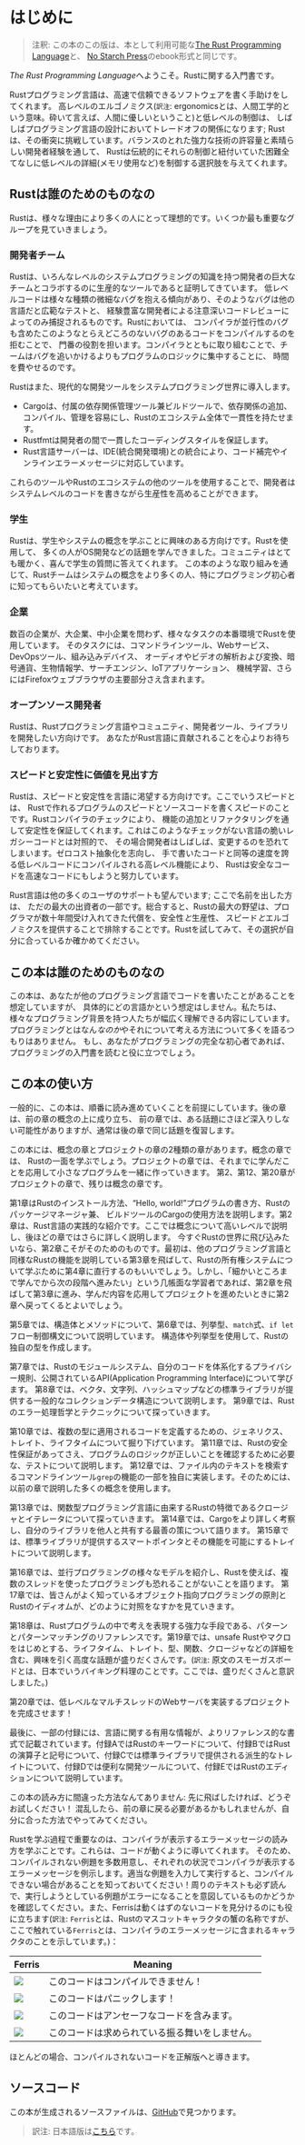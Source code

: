 <!--
# Introduction
-->

# はじめに

<!--
> Note: This edition of the book is the same as [The Rust Programming
> Language][nsprust] available in print and ebook format from [No Starch
> Press][nsp].
-->

> 注釈: この本のこの版は、本として利用可能な[The Rust Programming Language][nsprust]と、
> [No Starch Press][nsp]のebook形式と同じです。

[nsprust]: https://nostarch.com/rust
[nsp]: https://nostarch.com/

<!--
Welcome to *The Rust Programming Language*, an introductory book about Rust.
-->

*The Rust Programming Language*へようこそ。Rustに関する入門書です。

<!--
The Rust programming language helps you write faster, more reliable software.
High-level ergonomics and low-level control are often at odds in programming
language design; Rust challenges that conflict. Through balancing powerful
technical capacity and a great developer experience, Rust gives you the option
to control low-level details (such as memory usage) without all the hassle
traditionally associated with such control.
-->

Rustプログラミング言語は、高速で信頼できるソフトウェアを書く手助けをしてくれます。
高レベルのエルゴノミクス(`訳注`: ergonomicsとは、人間工学的という意味。砕いて言えば、人間に優しいということ)と低レベルの制御は、
しばしばプログラミング言語の設計においてトレードオフの関係になります;
Rustは、その衝突に挑戦しています。バランスのとれた強力な技術の許容量と素晴らしい開発者経験を通して、
Rustは伝統的にそれらの制御と紐付いていた困難全てなしに低レベルの詳細(メモリ使用など)を制御する選択肢を与えてくれます。

<!--
## Who Rust Is For
-->

## Rustは誰のためのものなの

<!--
Rust is ideal for many people for a variety of reasons. Let’s look at a few of
the most important groups.
-->

Rustは、様々な理由により多くの人にとって理想的です。いくつか最も重要なグループを見ていきましょう。

<!--
### Teams of Developers
-->

### 開発者チーム

<!--
Rust is proving to be a productive tool for collaborating among large teams of
developers with varying levels of systems programming knowledge. Low-level code
is prone to a variety of subtle bugs, which in most other languages can be
caught only through extensive testing and careful code review by experienced
developers. In Rust, the compiler plays a gatekeeper role by refusing to
compile code with these elusive bugs, including concurrency bugs. By working
alongside the compiler, the team can spend their time focusing on the program’s
logic rather than chasing down bugs.
-->

Rustは、いろんなレベルのシステムプログラミングの知識を持つ開発者の巨大なチームとコラボするのに生産的なツールであると証明してきています。
低レベルコードは様々な種類の微細なバグを抱える傾向があり、そのようなバグは他の言語だと広範なテストと、
経験豊富な開発者による注意深いコードレビューによってのみ捕捉されるものです。Rustにおいては、
コンパイラが並行性のバグも含めたこのようなとらえどころのないバグのあるコードをコンパイルするのを拒むことで、
門番の役割を担います。コンパイラとともに取り組むことで、チームはバグを追いかけるよりもプログラムのロジックに集中することに、
時間を費やせるのです。

<!--
Rust also brings contemporary developer tools to the systems programming world:
-->

Rustはまた、現代的な開発ツールをシステムプログラミング世界に導入します。

<!--
* Cargo, the included dependency manager and build tool, makes adding,
  compiling, and managing dependencies painless and consistent across the Rust
  ecosystem.
* Rustfmt ensures a consistent coding style across developers.
* The Rust Language Server powers Integrated Development Environment (IDE)
  integration for code completion and inline error messages.
-->

* Cargoは、付属の依存関係管理ツール兼ビルドツールで、依存関係の追加、コンパイル、管理を容易にし、Rustのエコシステム全体で一貫性を持たせます。
* Rustfmtは開発者の間で一貫したコーディングスタイルを保証します。
* Rust言語サーバーは、IDE(統合開発環境)との統合により、コード補完やインラインエラーメッセージに対応しています。

<!--
By using these and other tools in the Rust ecosystem, developers can be
productive while writing systems-level code.
-->

これらのツールやRustのエコシステムの他のツールを使用することで、開発者はシステムレベルのコードを書きながら生産性を高めることができます。

<!--
### Students
-->

### 学生

<!--
Rust is for students and those who are interested in learning about systems
concepts. Using Rust, many people have learned about topics like operating
systems development. The community is very welcoming and happy to answer
student questions. Through efforts such as this book, the Rust teams want to
make systems concepts more accessible to more people, especially those new to
programming.
-->

Rustは、学生やシステムの概念を学ぶことに興味のある方向けです。Rustを使用して、
多くの人がOS開発などの話題を学んできました。コミュニティはとても暖かく、喜んで学生の質問に答えてくれます。
この本のような取り組みを通じて、Rustチームはシステムの概念をより多くの人、特にプログラミング初心者に知ってもらいたいと考えています。

<!--
### Companies
-->

### 企業

<!--
Hundreds of companies, large and small, use Rust in production for a variety of
tasks. Those tasks include command line tools, web services, DevOps tooling,
embedded devices, audio and video analysis and transcoding, cryptocurrencies,
bioinformatics, search engines, Internet of Things applications, machine
learning, and even major parts of the Firefox web browser.
-->

数百の企業が、大企業、中小企業を問わず、様々なタスクの本番環境でRustを使用しています。
そのタスクには、コマンドラインツール、Webサービス、DevOpsツール、組み込みデバイス、
オーディオやビデオの解析および変換、暗号通貨、生物情報学、サーチエンジン、IoTアプリケーション、
機械学習、さらにはFirefoxウェブブラウザの主要部分さえ含まれます。

<!--
### Open Source Developers
-->

### オープンソース開発者

<!--
Rust is for people who want to build the Rust programming language, community,
developer tools, and libraries. We’d love to have you contribute to the Rust
language.
-->

Rustは、Rustプログラミング言語やコミュニティ、開発者ツール、ライブラリを開発したい方向けです。
あなたがRust言語に貢献されることを心よりお待ちしております。

<!--
### People Who Value Speed and Stability
-->

### スピードと安定性に価値を見出す方

<!--
Rust is for people who crave speed and stability in a language. By speed, we
mean the speed of the programs that you can create with Rust and the speed at
which Rust lets you write them. The Rust compiler’s checks ensure stability
through feature additions and refactoring. This is in contrast to the brittle
legacy code in languages without these checks, which developers are often
afraid to modify. By striving for zero-cost abstractions, higher-level features
that compile to lower-level code as fast as code written manually, Rust
endeavors to make safe code be fast code as well.
-->

Rustは、スピードと安定性を言語に渇望する方向けです。ここでいうスピードとは、
Rustで作れるプログラムのスピードとソースコードを書くスピードのことです。Rustコンパイラのチェックにより、
機能の追加とリファクタリングを通して安定性を保証してくれます。これはこのようなチェックがない言語の脆いレガシーコードとは対照的で、
その場合開発者はしばしば、変更するのを恐れてしまいます。ゼロコスト抽象化を志向し、
手で書いたコードと同等の速度を誇る低レベルコードにコンパイルされる高レベル機能により、
Rustは安全なコードを高速なコードにもしようと努力しています。

<!--
The Rust language hopes to support many other users as well; those mentioned
here are merely some of the biggest stakeholders. Overall, Rust’s greatest
ambition is to eliminate the trade-offs that programmers have accepted for
decades by providing safety *and* productivity, speed *and* ergonomics. Give
Rust a try and see if its choices work for you.
-->

Rust言語は他の多くのユーザのサポートも望んでいます; ここで名前を出した方は、
ただの最大の出資者の一部です。総合すると、Rustの最大の野望は、プログラマが数十年間受け入れてきた代償を、安全性*と*生産性、
スピード*と*エルゴノミクスを提供することで排除することです。Rustを試してみて、その選択が自分に合っているか確かめてください。

<!--
## Who This Book Is For
-->

## この本は誰のためのものなの

<!--
This book assumes that you’ve written code in another programming language but
doesn’t make any assumptions about which one. We’ve tried to make the material
broadly accessible to those from a wide variety of programming backgrounds. We
don’t spend a lot of time talking about what programming *is* or how to think
about it. If you’re entirely new to programming, you would be better served by
reading a book that specifically provides an introduction to programming.
-->

この本は、あなたが他のプログラミング言語でコードを書いたことがあることを想定していますが、
具体的にどの言語かという想定はしません。私たちは、様々なプログラミング背景を持つ人たちが幅広く理解できる内容にしています。プログラミングとはなん*なのか*やそれについて考える方法について多くを語るつもりはありません。
もし、あなたがプログラミングの完全な初心者であれば、プログラミングの入門書を読むと役に立つでしょう。

<!--
## How to Use This Book
-->

## この本の使い方

<!--
In general, this book assumes that you’re reading it in sequence from front to
back. Later chapters build on concepts in earlier chapters, and earlier
chapters might not delve into details on a topic; we typically revisit the
topic in a later chapter.
-->

一般的に、この本は、順番に読み進めていくことを前提にしています。後の章は、前の章の概念の上に成り立ち、
前の章では、ある話題にさほど深入りしない可能性がありますが、通常は後の章で同じ話題を復習します。

<!--
You’ll find two kinds of chapters in this book: concept chapters and project
chapters. In concept chapters, you’ll learn about an aspect of Rust. In project
chapters, we’ll build small programs together, applying what you’ve learned so
far. Chapters 2, 12, and 20 are project chapters; the rest are concept chapters.
-->

この本には、概念の章とプロジェクトの章の2種類の章があります。概念の章では、
Rustの一面を学ぶでしょう。プロジェクトの章では、それまでに学んだことを応用して小さなプログラムを一緒に作っていきます。
第2、第12、第20章がプロジェクトの章で、残りは概念の章です。

<!--
Chapter 1 explains how to install Rust, how to write a “Hello, world!” program,
and how to use Cargo, Rust’s package manager and build tool. Chapter 2 is a
hands-on introduction to the Rust language. Here we cover concepts at a high
level, and later chapters will provide additional detail. If you want to get
your hands dirty right away, Chapter 2 is the place for that. At first, you
might even want to skip Chapter 3, which covers Rust features similar to those
of other programming languages, and head straight to Chapter 4 to learn about
Rust’s ownership system. However, if you’re a particularly meticulous learner
who prefers to learn every detail before moving on to the next, you might want
to skip Chapter 2 and go straight to Chapter 3, returning to Chapter 2 when
you’d like to work on a project applying the details you’ve learned.
-->

第1章はRustのインストール方法、“Hello, world!”プログラムの書き方、Rustのパッケージマネージャ兼、
ビルドツールのCargoの使用方法を説明します。第2章は、Rust言語の実践的な紹介です。ここでは概念について高いレベルで説明し、後ほどの章ではさらに詳しく説明します。
今すぐRustの世界に飛び込みたいなら、第2章こそがそのためのものです。最初は、他のプログラミング言語と同様なRustの機能を説明している第3章を飛ばして、Rustの所有権システムについて学ぶために第4章に直行するのもいいでしょう。しかし、「細かいところまで学んでから次の段階へ進みたい」という几帳面な学習者であれば、第2章を飛ばして第3章に進み、学んだ内容を応用してプロジェクトを進めたいときに第2章へ戻ってくるとよいでしょう。

<!--
Chapter 5 discusses structs and methods, and Chapter 6 covers enums, `match`
expressions, and the `if let` control flow construct. You’ll use structs and
enums to make custom types in Rust.
-->

第5章では、構造体とメソッドについて、第6章では、列挙型、`match`式、`if let`フロー制御構文について説明しています。
構造体や列挙型を使用して、Rustの独自の型を作成します。

<!--
In Chapter 7, you’ll learn about Rust’s module system and about privacy rules
for organizing your code and its public Application Programming Interface
(API). Chapter 8 discusses some common collection data structures that the
standard library provides, such as vectors, strings, and hash maps. Chapter 9
explores Rust’s error-handling philosophy and techniques.
-->

第7章では、Rustのモジュールシステム、自分のコードを体系化するプライバシー規則、公開されているAPI(Application Programming Interface)について学びます。
第8章では、ベクタ、文字列、ハッシュマップなどの標準ライブラリが提供する一般的なコレクションデータ構造について説明します。
第9章では、Rustのエラー処理哲学とテクニックについて探っていきます。

<!--
Chapter 10 digs into generics, traits, and lifetimes, which give you the power
to define code that applies to multiple types. Chapter 11 is all about testing,
which even with Rust’s safety guarantees is necessary to ensure your program’s
logic is correct. In Chapter 12, we’ll build our own implementation of a subset
of functionality from the `grep` command line tool that searches for text
within files. For this, we’ll use many of the concepts we discussed in the
previous chapters.
-->

第10章では、複数の型に適用されるコードを定義するための、ジェネリクス、トレイト、ライフタイムについて掘り下げています。
第11章では、Rustの安全性保証があってさえ、プログラムのロジックが正しいことを確認するために必要な、テストについて説明します。
第12章では、ファイル内のテキストを検索するコマンドラインツール`grep`の機能の一部を独自に実装します。そのためには、以前の章で説明した多くの概念を使用します。

<!--
Chapter 13 explores closures and iterators: features of Rust that come from
functional programming languages. In Chapter 14, we’ll examine Cargo in more
depth and talk about best practices for sharing your libraries with others.
Chapter 15 discusses smart pointers that the standard library provides and the
traits that enable their functionality.
-->

第13章では、関数型プログラミング言語に由来するRustの特徴であるクロージャとイテレータについて探っていきます。
第14章では、Cargoをより詳しく考察し、自分のライブラリを他人と共有する最善の策について語ります。
第15章では、標準ライブラリが提供するスマートポインタとその機能を可能にするトレイトについて説明します。

<!--
In Chapter 16, we’ll walk through different models of concurrent programming
and talk about how Rust helps you to program in multiple threads fearlessly.
Chapter 17 looks at how Rust idioms compare to object-oriented programming
principles you might be familiar with.
-->

第16章では、並行プログラミングの様々なモデルを紹介し、Rustを使えば、複数のスレッドを使ったプログラミングも恐れることがないことを語ります。
第17章では、皆さんがよく知っているオブジェクト指向プログラミングの原則とRustのイディオムが、どのように対照をなすかを見ていきます。

<!--
Chapter 18 is a reference on patterns and pattern matching, which are powerful
ways of expressing ideas throughout Rust programs. Chapter 19 contains a
smorgasbord of advanced topics of interest, including unsafe Rust, macros, and
more about lifetimes, traits, types, functions, and closures.
-->

第18章は、Rustプログラムの中で考えを表現する強力な手段である、パターンとパターンマッチングのリファレンスです。第19章では、unsafe Rustやマクロをはじめとする、ライフタイム、トレイト、型、関数、クロージャなどの詳細を含む、興味を引く高度な話題が盛りだくさんです。(`訳注`: 原文のスモーガスボードとは、日本でいうバイキング料理のことです。ここでは、盛りだくさんと意訳しました。)

<!--
In Chapter 20, we’ll complete a project in which we’ll implement a low-level
multithreaded web server!
-->

第20章では、低レベルなマルチスレッドのWebサーバを実装するプロジェクトを完成させます！

<!--
Finally, some appendixes contain useful information about the language in a
more reference-like format. Appendix A covers Rust’s keywords, Appendix B
covers Rust’s operators and symbols, Appendix C covers derivable traits
provided by the standard library, Appendix D covers some useful development
tools, and Appendix E explains Rust editions.
-->

最後に、一部の付録には、言語に関する有用な情報が、よりリファレンス的な書式で記載されています。付録AではRustのキーワードについて、付録BではRustの演算子と記号について、付録Cでは標準ライブラリで提供される派生的なトレイトについて、付録Dでは便利な開発ツールについて、付録EではRustのエディションについて説明しています。

<!--
There is no wrong way to read this book: if you want to skip ahead, go for it!
You might have to jump back to earlier chapters if you experience any
confusion. But do whatever works for you.
-->

この本の読み方に間違った方法なんてありません: 先に飛ばしたければ、どうぞお試しください！
混乱したら、前の章に戻る必要があるかもしれませんが、自分に合った方法でやってみてください。

<!--
<span id="ferris"></span>
-->

<span id="ferris"></span>

<!--
An important part of the process of learning Rust is learning how to read the
error messages the compiler displays: these will guide you toward working code.
As such, we’ll provide many examples that don’t compile along with the error
message the compiler will show you in each situation. Know that if you enter
and run a random example, it may not compile! Make sure you read the
surrounding text to see whether the example you’re trying to run is meant to
error. Ferris will also help you distinguish code that isn’t meant to work:
-->

Rustを学ぶ過程で重要なのは、コンパイラが表示するエラーメッセージの読み方を学ぶことです。これらは、コードが動くように導いてくれます。
そのため、コンパイルされない例題を多数用意し、それぞれの状況でコンパイラが表示するエラーメッセージを例示します。適当な例題を入力して実行すると、コンパイルできない場合があることを知っておいてください！周りのテキストも必ず読んで、実行しようとしている例題がエラーになることを意図しているものかどうかを確認してください。また、Ferrisは動くはずのないコードを見分けるのにも役に立ちます(`訳注`: `Ferris`とは、Rustのマスコットキャラクタの蟹の名称ですが、ここで触れている`Ferris`とは、コンパイラのエラーメッセージに含まれるキャラクタのことを示しています。)：

<!--
| Ferris                                                                 | Meaning                                          |
|------------------------------------------------------------------------|--------------------------------------------------|
| <img src="img/ferris/does_not_compile.svg" class="ferris-explain"/>    | This code does not compile!                      |
| <img src="img/ferris/panics.svg" class="ferris-explain"/>              | This code panics!                                |
| <img src="img/ferris/unsafe.svg" class="ferris-explain"/>              | This code block contains unsafe code.            |
| <img src="img/ferris/not_desired_behavior.svg" class="ferris-explain"/>| This code does not produce the desired behavior. |
-->

| Ferris                                                                 | Meaning                                          |
|------------------------------------------------------------------------|--------------------------------------------------|
| <img src="img/ferris/does_not_compile.svg" class="ferris-explain"/>    | このコードはコンパイルできません！               |
| <img src="img/ferris/panics.svg" class="ferris-explain"/>              | このコードはパニックします！                     |
| <img src="img/ferris/unsafe.svg" class="ferris-explain"/>              | このコードはアンセーフなコードを含みます。       |
| <img src="img/ferris/not_desired_behavior.svg" class="ferris-explain"/>| このコードは求められている振る舞いをしません。   |

<!--
In most situations, we’ll lead you to the correct version of any code that
doesn’t compile.
-->

ほとんどの場合、コンパイルされないコードを正解版へと導きます。

<!--
## Source Code
-->

## ソースコード

<!--
The source files from which this book is generated can be found on
[GitHub][book].
-->

この本が生成されるソースファイルは、[GitHub][book]で見つかります。

> 訳注: 日本語版は[こちら][book-ja]です。

[book]: https://github.com/rust-lang/book/tree/master/src
[book-ja]: https://github.com/rust-lang-ja/book-ja
